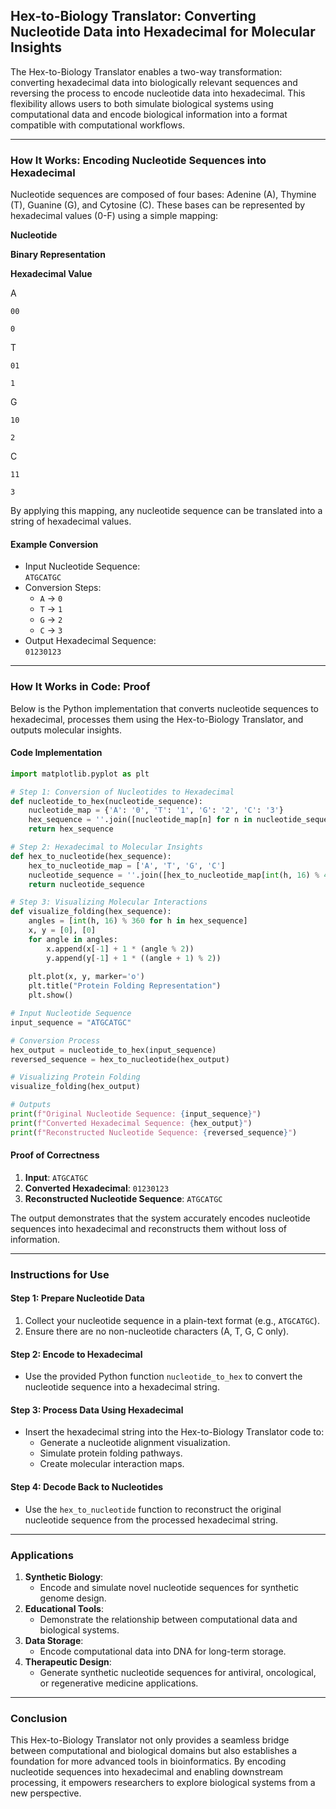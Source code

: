 Hex-to-Biology Translator: Converting Nucleotide Data into Hexadecimal for Molecular Insights
---------------------------------------------------------------------------------------------

The Hex-to-Biology Translator enables a two-way transformation: converting hexadecimal data into biologically relevant sequences and reversing the process to encode nucleotide data into hexadecimal. This flexibility allows users to both simulate biological systems using computational data and encode biological information into a format compatible with computational workflows.

* * *

### **How It Works: Encoding Nucleotide Sequences into Hexadecimal**

Nucleotide sequences are composed of four bases: Adenine (A), Thymine (T), Guanine (G), and Cytosine (C). These bases can be represented by hexadecimal values (0-F) using a simple mapping:

**Nucleotide**

**Binary Representation**

**Hexadecimal Value**

A

`00`

`0`

T

`01`

`1`

G

`10`

`2`

C

`11`

`3`

By applying this mapping, any nucleotide sequence can be translated into a string of hexadecimal values.

#### **Example Conversion**

*   Input Nucleotide Sequence:  
    `ATGCATGC`
*   Conversion Steps:
    *   `A` → `0`
    *   `T` → `1`
    *   `G` → `2`
    *   `C` → `3`
*   Output Hexadecimal Sequence:  
    `01230123`

* * *

### **How It Works in Code: Proof**

Below is the Python implementation that converts nucleotide sequences to hexadecimal, processes them using the Hex-to-Biology Translator, and outputs molecular insights.

#### **Code Implementation**

```python
import matplotlib.pyplot as plt

# Step 1: Conversion of Nucleotides to Hexadecimal
def nucleotide_to_hex(nucleotide_sequence):
    nucleotide_map = {'A': '0', 'T': '1', 'G': '2', 'C': '3'}
    hex_sequence = ''.join([nucleotide_map[n] for n in nucleotide_sequence])
    return hex_sequence

# Step 2: Hexadecimal to Molecular Insights
def hex_to_nucleotide(hex_sequence):
    hex_to_nucleotide_map = ['A', 'T', 'G', 'C']
    nucleotide_sequence = ''.join([hex_to_nucleotide_map[int(h, 16) % 4] for h in hex_sequence])
    return nucleotide_sequence

# Step 3: Visualizing Molecular Interactions
def visualize_folding(hex_sequence):
    angles = [int(h, 16) % 360 for h in hex_sequence]
    x, y = [0], [0]
    for angle in angles:
        x.append(x[-1] + 1 * (angle % 2))
        y.append(y[-1] + 1 * ((angle + 1) % 2))
    
    plt.plot(x, y, marker='o')
    plt.title("Protein Folding Representation")
    plt.show()

# Input Nucleotide Sequence
input_sequence = "ATGCATGC"

# Conversion Process
hex_output = nucleotide_to_hex(input_sequence)
reversed_sequence = hex_to_nucleotide(hex_output)

# Visualizing Protein Folding
visualize_folding(hex_output)

# Outputs
print(f"Original Nucleotide Sequence: {input_sequence}")
print(f"Converted Hexadecimal Sequence: {hex_output}")
print(f"Reconstructed Nucleotide Sequence: {reversed_sequence}")
```

#### **Proof of Correctness**

1.  **Input**: `ATGCATGC`
2.  **Converted Hexadecimal**: `01230123`
3.  **Reconstructed Nucleotide Sequence**: `ATGCATGC`

The output demonstrates that the system accurately encodes nucleotide sequences into hexadecimal and reconstructs them without loss of information.

* * *

### **Instructions for Use**

#### **Step 1: Prepare Nucleotide Data**

1.  Collect your nucleotide sequence in a plain-text format (e.g., `ATGCATGC`).
2.  Ensure there are no non-nucleotide characters (A, T, G, C only).

#### **Step 2: Encode to Hexadecimal**

*   Use the provided Python function `nucleotide_to_hex` to convert the nucleotide sequence into a hexadecimal string.

#### **Step 3: Process Data Using Hexadecimal**

*   Insert the hexadecimal string into the Hex-to-Biology Translator code to:
    *   Generate a nucleotide alignment visualization.
    *   Simulate protein folding pathways.
    *   Create molecular interaction maps.

#### **Step 4: Decode Back to Nucleotides**

*   Use the `hex_to_nucleotide` function to reconstruct the original nucleotide sequence from the processed hexadecimal string.

* * *

### **Applications**

1.  **Synthetic Biology**:
    *   Encode and simulate novel nucleotide sequences for synthetic genome design.
2.  **Educational Tools**:
    *   Demonstrate the relationship between computational data and biological systems.
3.  **Data Storage**:
    *   Encode computational data into DNA for long-term storage.
4.  **Therapeutic Design**:
    *   Generate synthetic nucleotide sequences for antiviral, oncological, or regenerative medicine applications.

* * *

### **Conclusion**

This Hex-to-Biology Translator not only provides a seamless bridge between computational and biological domains but also establishes a foundation for more advanced tools in bioinformatics. By encoding nucleotide sequences into hexadecimal and enabling downstream processing, it empowers researchers to explore biological systems from a new perspective.
